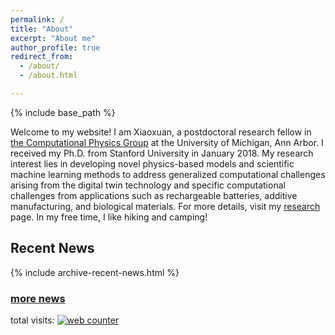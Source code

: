 ```yaml
---
permalink: /
title: "About"
excerpt: "About me"
author_profile: true
redirect_from: 
  - /about/
  - /about.html

---
```


{% include base_path %}

Welcome to my website! I am Xiaoxuan, a postdoctoral research fellow in [the Computational Physics Group](http://www.umich.edu/~compphys/index.html) at the University of Michigan, Ann Arbor. I received my Ph.D. from Stanford University in January 2018. My research interest lies in developing novel physics-based models and scientific machine learning methods to address generalized computational challenges arising from the digital twin technology and specific computational challenges from applications such as rechargeable batteries, additive manufacturing, and biological materials. For more details, visit my [research](research) page. In my free time, I like hiking and camping! 

## Recent News

{% include archive-recent-news.html %} 

### [more news](news)

<!-- hitwebcounter Code START -->
total visits: <a href="https://www.hitwebcounter.com" target="_blank"> <img src="https://hitwebcounter.com/counter/counter.php?page=7959193&style=0006&nbdigits=6&type=page&initCount=3050" title="Free Counter" Alt="web counter"   border="0" /></a>
